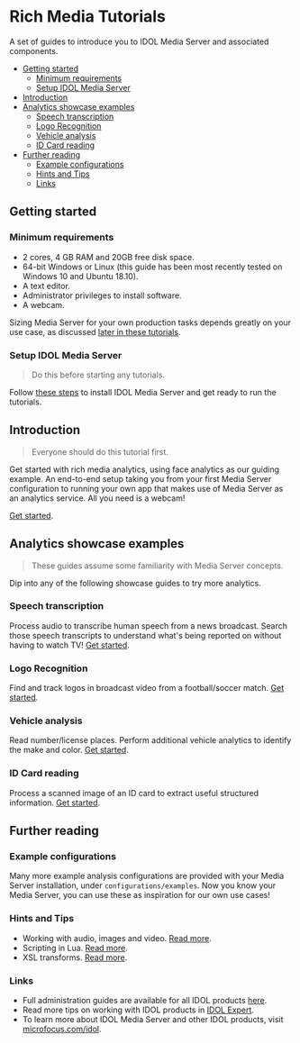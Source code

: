 # Rich Media Tutorials

A set of guides to introduce you to IDOL Media Server and associated components.

<!-- TOC depthFrom:2 -->

- [Getting started](#getting-started)
  - [Minimum requirements](#minimum-requirements)
  - [Setup IDOL Media Server](#setup-idol-media-server)
- [Introduction](#introduction)
- [Analytics showcase examples](#analytics-showcase-examples)
  - [Speech transcription](#speech-transcription)
  - [Logo Recognition](#logo-recognition)
  - [Vehicle analysis](#vehicle-analysis)
  - [ID Card reading](#id-card-reading)
- [Further reading](#further-reading)
  - [Example configurations](#example-configurations)
  - [Hints and Tips](#hints-and-tips)
  - [Links](#links)

<!-- /TOC -->

## Getting started

### Minimum requirements

- 2 cores, 4 GB RAM and 20GB free disk space.
- 64-bit Windows or Linux (this guide has been most recently tested on Windows 10 and Ubuntu 18.10).
- A text editor.
- Administrator privileges to install software.
- A webcam.

Sizing Media Server for your own production tasks depends greatly on your use case, as discussed [later in these tutorials](introduction/PART_III.md#hardware-requirements).

### Setup IDOL Media Server

> Do this before starting any tutorials.

Follow [these steps](setup/SETUP.md) to install IDOL Media Server and get ready to run the tutorials.

## Introduction

> Everyone should do this tutorial first.

Get started with rich media analytics, using face analytics as our guiding example.  An end-to-end setup taking you from your first Media Server configuration to running your own app that makes use of Media Server as an analytics service.  All you need is a webcam!

[Get started](introduction/README.md).

## Analytics showcase examples

> These guides assume some familiarity with Media Server concepts.

Dip into any of the following showcase guides to try more analytics.


### Speech transcription

Process audio to transcribe human speech from a news broadcast. Search those speech transcripts to understand what's being reported on without having to watch TV! [Get started](showcase/speech-transcription/README.md).

### Logo Recognition

Find and track logos in broadcast video from a football/soccer match. [Get started](showcase/logo-recognition/README.md).

### Vehicle analysis

Read number/license places.  Perform additional vehicle analytics to identify the make and color. [Get started](showcase/vehicle-analysis/README.md).

### ID Card reading

Process a scanned image of an ID card to extract useful structured information. [Get started](showcase/id-card-ocr/README.md).

## Further reading

### Example configurations

Many more example analysis configurations are provided with your Media Server installation, under `configurations/examples`.  Now you know your Media Server, you can use these as inspiration for our own use cases!

### Hints and Tips

- Working with audio, images and video. [Read more](appendix/Media_tips.md).
- Scripting in Lua. [Read more](appendix/Lua_tips.md).
- XSL transforms. [Read more](appendix/XSL_tips.md).

### Links

- Full administration guides are available for all IDOL products [here](https://www.microfocus.com/documentation/idol/).
- Read more tips on working with IDOL products in [IDOL Expert](https://www.microfocus.com/documentation/idol/IDOL_12_8/IDOLServer_12.8_Documentation/Guides/html/expert/index.html).
- To learn more about IDOL Media Server and other IDOL products, visit [microfocus.com/idol](https://www.microfocus.com/en-us/products/information-data-analytics-idol/overview).
